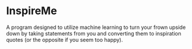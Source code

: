 # InspireMe
A program designed to utilize machine learning to turn your frown upside down by taking statements from you and converting them to inspiration quotes (or the opposite if you seem too happy).
